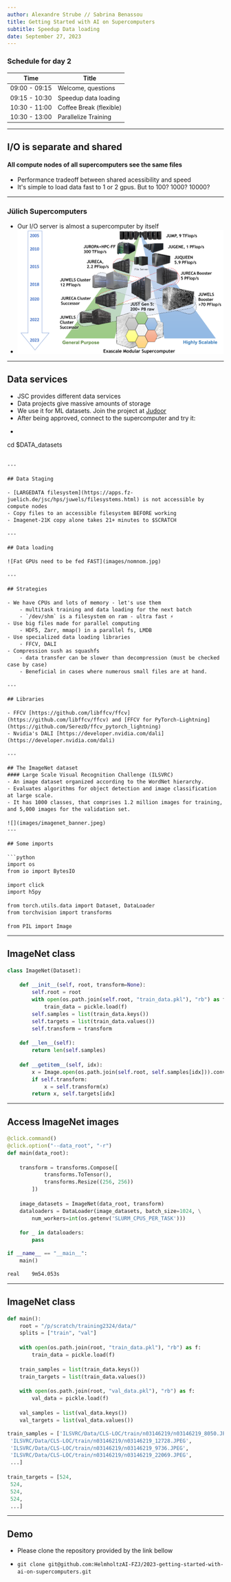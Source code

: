 ```yaml
---
author: Alexandre Strube // Sabrina Benassou
title: Getting Started with AI on Supercomputers 
subtitle: Speedup Data loading
date: September 27, 2023
---
```


### Schedule for day 2

| Time          | Title                |
| ------------- | -----------          |
| 09:00 - 09:15 | Welcome, questions   |
| 09:15 - 10:30 | Speedup data loading |
| 10:30 - 11:00 | Coffee Break (flexible) |
| 10:30 - 13:00 | Parallelize Training |

---

## I/O is separate and shared

#### All compute nodes of all supercomputers see the same files

- Performance tradeoff between shared acessibility and speed
- It's simple to load data fast to 1 or 2 gpus. But to 100? 1000? 10000?

---

### Jülich Supercomputers

- Our I/O server is almost a supercomputer by itself
- ![JSC Supercomputer Stragegy](images/machines.png)

---

## Data services

- JSC provides different data services
- Data projects give massive amounts of storage
- We use it for ML datasets. Join the project at [Judoor](https://judoor.fz-juelich.de/projects/join/datasets)
- After being approved, connect to the supercomputer and try it:
- ```bash
cd $DATA_datasets
```

---

## Data Staging

- [LARGEDATA filesystem](https://apps.fz-juelich.de/jsc/hps/juwels/filesystems.html) is not accessible by compute nodes
- Copy files to an accessible filesystem BEFORE working
- Imagenet-21K copy alone takes 21+ minutes to $SCRATCH

---

## Data loading

![Fat GPUs need to be fed FAST](images/nomnom.jpg)

--- 

## Strategies

- We have CPUs and lots of memory - let's use them
    - multitask training and data loading for the next batch
    - `/dev/shm` is a filesystem on ram - ultra fast ⚡️
- Use big files made for parallel computing
    - HDF5, Zarr, mmap() in a parallel fs, LMDB
- Use specialized data loading libraries
    - FFCV, DALI
- Compression sush as squashfs 
    - data transfer can be slower than decompression (must be checked case by case)
    - Beneficial in cases where numerous small files are at hand.

---

## Libraries

- FFCV [https://github.com/libffcv/ffcv](https://github.com/libffcv/ffcv) and [FFCV for PyTorch-Lightning](https://github.com/SerezD/ffcv_pytorch_lightning)
- Nvidia's DALI [https://developer.nvidia.com/dali](https://developer.nvidia.com/dali)

---

## The ImageNet dataset
#### Large Scale Visual Recognition Challenge (ILSVRC)
- An image dataset organized according to the WordNet hierarchy. 
- Evaluates algorithms for object detection and image classification at large scale. 
- It has 1000 classes, that comprises 1.2 million images for training, and 5,000 images for the validation set.

![](images/imagenet_banner.jpeg)
---

## Some imports 

```python
import os 
from io import BytesIO

import click
import h5py

from torch.utils.data import Dataset, DataLoader
from torchvision import transforms

from PIL import Image
```

---

## ImageNet class

```python
class ImageNet(Dataset):
    
    def __init__(self, root, transform=None):
        self.root = root
        with open(os.path.join(self.root, "train_data.pkl"), "rb") as f:
            train_data = pickle.load(f)
        self.samples = list(train_data.keys())
        self.targets = list(train_data.values())
        self.transform = transform
        
    def __len__(self):
        return len(self.samples)

    def __getitem__(self, idx):
        x = Image.open(os.path.join(self.root, self.samples[idx])).convert("RGB")
        if self.transform:
            x = self.transform(x)
        return x, self.targets[idx]
```

---

## Access ImageNet images

```python
@click.command()
@click.option("--data_root", "-r")
def main(data_root):

    transform = transforms.Compose([
            transforms.ToTensor(),
            transforms.Resize((256, 256))
        ])

    image_datasets = ImageNet(data_root, transform) 
    dataloaders = DataLoader(image_datasets, batch_size=1024, \
        num_workers=int(os.getenv('SLURM_CPUS_PER_TASK')))

    for _ in dataloaders:
        pass
```

```python
if __name__ == "__main__":
    main()
```

```bash
real	9m54.053s
```     

---

## ImageNet class

```python
def main():
    root = "/p/scratch/training2324/data/"
    splits = ["train", "val"]

    with open(os.path.join(root, "train_data.pkl"), "rb") as f:
        train_data = pickle.load(f)

    train_samples = list(train_data.keys())
    train_targets = list(train_data.values())

    with open(os.path.join(root, "val_data.pkl"), "rb") as f:
        val_data = pickle.load(f)

    val_samples = list(val_data.keys())
    val_targets = list(val_data.values())
```

```python
train_samples = ['ILSVRC/Data/CLS-LOC/train/n03146219/n03146219_8050.JPEG',
 'ILSVRC/Data/CLS-LOC/train/n03146219/n03146219_12728.JPEG',
 'ILSVRC/Data/CLS-LOC/train/n03146219/n03146219_9736.JPEG',
 'ILSVRC/Data/CLS-LOC/train/n03146219/n03146219_22069.JPEG',
 ...]

train_targets = [524,
 524,
 524,
 524,
 ...]
```
---

## Demo

- Please clone the repository provided by the link bellow

- `git clone git@github.com:HelmholtzAI-FZJ/2023-getting-started-with-ai-on-supercomputers.git`
